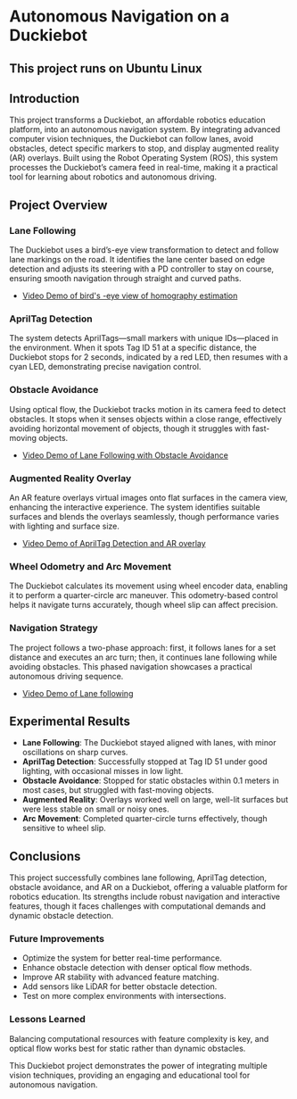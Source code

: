 # Autonomous Navigation on a Duckiebot
## This project runs on Ubuntu Linux

## Introduction
This project transforms a Duckiebot, an affordable robotics education platform, into an autonomous navigation system. By integrating advanced computer vision techniques, the Duckiebot can follow lanes, avoid obstacles, detect specific markers to stop, and display augmented reality (AR) overlays. Built using the Robot Operating System (ROS), this system processes the Duckiebot’s camera feed in real-time, making it a practical tool for learning about robotics and autonomous driving.

## Project Overview

### Lane Following
The Duckiebot uses a bird’s-eye view transformation to detect and follow lane markings on the road. It identifies the lane center based on edge detection and adjusts its steering with a PD controller to stay on course, ensuring smooth navigation through straight and curved paths.
- [Video Demo of bird's -eye view of homography estimation](https://youtu.be/XEh2SXvbXc0)

### AprilTag Detection
The system detects AprilTags—small markers with unique IDs—placed in the environment. When it spots Tag ID 51 at a specific distance, the Duckiebot stops for 2 seconds, indicated by a red LED, then resumes with a cyan LED, demonstrating precise navigation control.
 
### Obstacle Avoidance
Using optical flow, the Duckiebot tracks motion in its camera feed to detect obstacles. It stops when it senses objects within a close range, effectively avoiding horizontal movement of objects, though it struggles with fast-moving objects.
- [Video Demo of Lane Following with Obstacle Avoidance](https://youtu.be/chMo7etrS-4)
  
### Augmented Reality Overlay
An AR feature overlays virtual images onto flat surfaces in the camera view, enhancing the interactive experience. The system identifies suitable surfaces and blends the overlays seamlessly, though performance varies with lighting and surface size.
- [Video Demo of AprilTag Detection and AR overlay](https://youtu.be/c1ViTTHEqv8)
  
### Wheel Odometry and Arc Movement
The Duckiebot calculates its movement using wheel encoder data, enabling it to perform a quarter-circle arc maneuver. This odometry-based control helps it navigate turns accurately, though wheel slip can affect precision.

### Navigation Strategy
The project follows a two-phase approach: first, it follows lanes for a set distance and executes an arc turn; then, it continues lane following while avoiding obstacles. This phased navigation showcases a practical autonomous driving sequence.
- [Video Demo of Lane following](https://youtu.be/LtNKioPx3Mg)

## Experimental Results
- **Lane Following**: The Duckiebot stayed aligned with lanes, with minor oscillations on sharp curves.
- **AprilTag Detection**: Successfully stopped at Tag ID 51 under good lighting, with occasional misses in low light.
- **Obstacle Avoidance**: Stopped for static obstacles within 0.1 meters in most cases, but struggled with fast-moving objects.
- **Augmented Reality**: Overlays worked well on large, well-lit surfaces but were less stable on small or noisy ones.
- **Arc Movement**: Completed quarter-circle turns effectively, though sensitive to wheel slip.

## Conclusions
This project successfully combines lane following, AprilTag detection, obstacle avoidance, and AR on a Duckiebot, offering a valuable platform for robotics education. Its strengths include robust navigation and interactive features, though it faces challenges with computational demands and dynamic obstacle detection.

### Future Improvements
- Optimize the system for better real-time performance.
- Enhance obstacle detection with denser optical flow methods.
- Improve AR stability with advanced feature matching.
- Add sensors like LiDAR for better obstacle detection.
- Test on more complex environments with intersections.

### Lessons Learned
Balancing computational resources with feature complexity is key, and optical flow works best for static rather than dynamic obstacles.

This Duckiebot project demonstrates the power of integrating multiple vision techniques, providing an engaging and educational tool for autonomous navigation.

